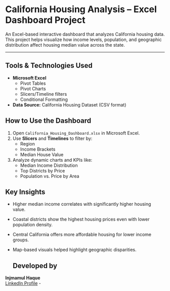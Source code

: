 # California Housing Analysis – Excel Dashboard Project

An Excel-based interactive dashboard that analyzes California housing data. This project helps visualize how income levels, population, and geographic distribution affect housing median value across the state.

---

##  Tools & Technologies Used

- **Microsoft Excel**
  - Pivot Tables
  - Pivot Charts
  - Slicers/Timeline filters
  - Conditional Formatting
- **Data Source:** California Housing Dataset (CSV format)

##  How to Use the Dashboard

1. Open `California_Housing_Dashboard.xlsx` in Microsoft Excel.
2. Use **Slicers** and **Timelines** to filter by:
   - Region
   - Income Brackets
   - Median House Value
3. Analyze dynamic charts and KPIs like:
   - Median Income Distribution
   - Top Districts by Price
   - Population vs. Price by Area
  
##  Key Insights

- Higher median income correlates with significantly higher housing value.
- Coastal districts show the highest housing prices even with lower population density.
- Central California offers more affordable housing for lower income groups.
- Map-based visuals helped highlight geographic disparities.

  ## Developed by

**Injmamul Haque**  
[LinkedIn Profile](https://www.linkedin.com/in/injmamul-haque-6112b2334/)  - 
